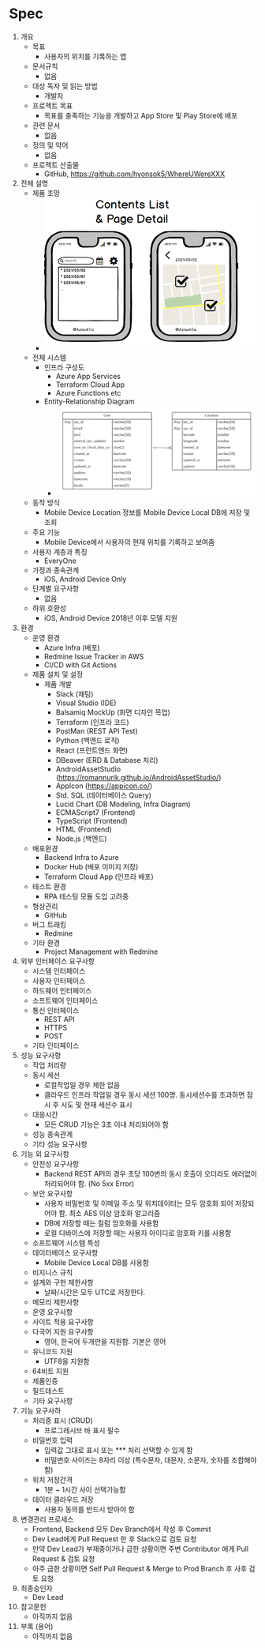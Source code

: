 # Spec
1. 개요
    * 목표
       * 사용자의 위치를 기록하는 앱
    * 문서규칙 
       * 없음
    * 대상 독자 및 읽는 방법
       * 개발자
    * 프로젝트 목표
       * 목표를 충족하는 기능을 개발하고 App Store 및 Play Store에 배포
    * 관련 문서
       * 없음
    * 정의 및 약어
       * 없음
    * 프로젝트 산출물
       * GitHub, https://github.com/hyonsok5/WhereUWereXXX   
1. 전체 설명
    * 제품 조망
       * <img src="https://github.com/hyonsok5/WhereUWereDoc/blob/main/AppFrontendDesign/Contents%20List%20N%20Detail%20Page.png?raw=true" />
    * 전체 시스템
       * 인프라 구성도
          * Azure App Services
          * Terraform Cloud App
          * Azure Functions etc
       * Entity-Relationship Diagram
          * <img src="https://github.com/hyonsok5/WhereUWereDoc/blob/main/ERD-WhereUWere.png?raw=true" />   
    * 동작 방식
       * Mobile Device Location 정보를 Mobile Device Local DB에 저장 및 조회
    * 주요 기능
       * Mobile Device에서 사용자의 현재 위치를 기록하고 보여줌
    * 사용자 계층과 특징
       * EveryOne
    * 가정과 종속관계
       * iOS, Android Device Only
    * 단계별 요구사항
       * 없음
    * 하위 호환성
       * iOS, Android Device 2018년 이후 모델 지원  
1. 환경
    * 운영 환경
       * Azure Infra (배포)
       * Redmine Issue Tracker in AWS
       * CI/CD with Git Actions
    * 제품 설치 및 설정
       * 제품 개발
          * Slack (채팅)
          * Visual Studio (IDE)
          * Balsamiq MockUp (화면 디자인 목업)
          * Terraform (인프라 코드)
          * PostMan (REST API Test)
          * Python (백엔드 로직)
          * React (프런트엔드 화면)
          * DBeaver (ERD & Database 처리)
          * AndroidAssetStudio (https://romannurik.github.io/AndroidAssetStudio/)
          * AppIcon (https://appicon.co/)
          * Std. SQL (데이터베이스 Query)
          * Lucid Chart (DB Modeling, Infra Diagram)
          * ECMAScript7 (Frontend)
          * TypeScript (Frontend)
          * HTML (Frontend)
          * Node.js (백엔드)   
    * 배포환경
       * Backend Infra to Azure
       * Docker Hub (배포 이미지 저장)
       * Terraform Cloud App (인프라 배포)
    * 테스트 환경
       * RPA 테스팅 모듈 도입 고려중
    * 형상관리
       * GitHub
    * 버그 트래킹
       * Redmine
    * 기타 환경
       * Project Management with Redmine
1. 외부 인터페이스 요구사항
    * 시스템 인터페이스
    * 사용자 인터페이스
    * 하드웨어 인터페이스
    * 소프트웨어 인터페이스
    * 통신 인터페이스
       * REST API
       * HTTPS
       * POST
    * 기타 인터페이스
1. 성능 요구사항
    * 작업 처리량
    * 동시 세선
       * 로컬작업일 경우 제한 없음
       * 클라우드 인프라 작업일 경우 동시 세션 100명. 동시세션수를 초과하면 잠시 후 시도 및 현재 세션수 표시
    * 대응시간
       * 모든 CRUD 기능은 3초 이내 처리되어야 함 
    * 성능 종속관계
    * 기타 성능 요구사항
1. 기능 외 요구사항
    * 안전성 요구사항
       * Backend REST API의 경우 초당 100번의 동시 호출이 오더라도 에러없이 처리되어야 함. (No 5xx Error)
    * 보안 요구사항
       * 사용자 비밀번호 및 이메일 주소 및 위치데이터는 모두 암호화 되어 저장되어야 함. 최소 AES 이상 암호화 알고리즘
       * DB에 저장할 때는 컬럼 암호화를 사용함
       * 로컬 디바이스에 저장할 때는 사용자 아이디로 암호화 키를 사용함
    * 소프트웨어 시스템 특성
    * 데이터베이스 요구사항
       * Mobile Device Local DB를 사용함
    * 비지니스 규칙
    * 설계와 구현 제한사항
       * 날짜/시간은 모두 UTC로 저장한다.
    * 메모리 제한사항
    * 운영 요구사항
    * 사이트 적용 요구사항
    * 다국어 지원 요구사항
       * 영어, 한국어 두개만을 지원함. 기본은 영어
    * 유니코드 지원
       * UTF8을 지원함
    * 64비트 지원
    * 제품인증
    * 필드테스트
    * 기타 요구사항
1. 기능 요구사하
    * 처리중 표시 (CRUD)
       * 프로그레시브 바 표시 필수
    * 비밀번호 입력
       * 입력값 그대로 표시 또는 *** 처리 선택할 수 있게 함
       * 비밀번호 사이즈는 8자리 이상 (특수문자, 대문자, 소문자, 숫자를 조합해야 함)
    * 위치 저장간격
       * 1분 ~ 1시간 사이 선택가능함
    * 데이터 클라우드 저장
       * 사용자 동의를 반드시 받아야 함
1. 변경관리 프로세스
    * Frontend, Backend 모두 Dev Branch에서 작성 후 Commit
    * Dev Lead에게 Pull Request 한 후 Slack으로 검토 요청 
    * 만약 Dev Lead가 부재중이거나 급한 상황이면 주변 Contributor 에게 Pull Request & 검토 요청
    * 아주 급한 상황이면 Self Pull Request & Merge to Prod Branch 후 사후 검토 요청
1. 최종승인자
    * Dev Lead
1. 참고문헌
    * 아직까지 없음
1. 부록 (용어)
    * 아직까지 없음
